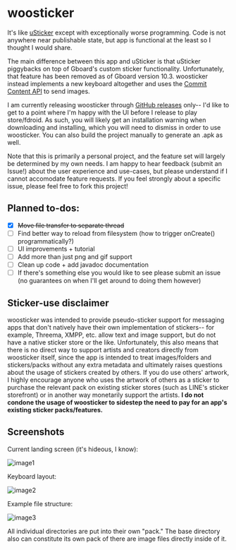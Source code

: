 # woosticker

It's like [uSticker](https://github.com/apsun/uSticker) except with exceptionally worse programming. Code is not anywhere near publishable state, but app is functional at the least so I thought I would share.

The main difference between this app and uSticker is that uSticker piggybacks on top of Gboard's custom sticker functionality. Unfortunately, that feature has been removed as of Gboard version 10.3. woosticker instead implements a new keyboard altogether and uses the [Commit Content API](https://developer.android.com/guide/topics/text/image-keyboard) to send images.

I am currently releasing woosticker through [GitHub releases](https://github.com/rzhou1999/woosticker/releases) only-- I'd like to get to a point where I'm happy with the UI before I release to play store/fdroid. As such, you will likely get an installation warning when downloading and installing, which you will need to dismiss in order to use woosticker. You can also build the project manually to generate an .apk as well.

Note that this is primarily a personal project, and the feature set will largely be determined by my own needs. I am happy to hear feedback (submit an Issue!) about the user experience and use-cases, but please understand if I cannot accomodate feature requests. If you feel strongly about a specific issue, please feel free to fork this project!

## Planned to-dos:

* [x] ~~Move file transfer to separate thread~~
* [ ] Find better way to reload from filesystem (how to trigger onCreate() programmatically?)
* [ ] UI improvements + tutorial
* [ ] Add more than just png and gif support
* [ ] Clean up code + add javadoc documentation
* [ ] If there's something else you would like to see please submit an issue (no guarantees on when I'll get around to doing them however)

## Sticker-use disclaimer

woosticker was intended to provide pseudo-sticker support for messaging apps that don't natively have their own implementation of stickers-- for example, Threema, XMPP, etc. allow text and image support, but do not have a native sticker store or the like. Unfortunately, this also means that there is no direct way to support artists and creators directly from woosticker itself, since the app is intended to treat images/folders and stickers/packs without any extra metadata and ultimately raises questions about the usage of stickers created by others. If you do use others' artwork, I highly encourage anyone who uses the artwork of others as a sticker to purchase the relevant pack on existing sticker stores (such as LINE's sticker storefront) or in another way monetarily support the artists. **I do not condone the usage of woosticker to sidestep the need to pay for an app's existing sticker packs/features.**

## Screenshots

Current landing screen (it's hideous, I know):

![image1](https://raw.githubusercontent.com/rzhou1999/woosticker/main/screenshots/1.png)

Keyboard layout:

![image2](https://raw.githubusercontent.com/rzhou1999/woosticker/main/screenshots/2.png)

Example file structure:

![image3](https://raw.githubusercontent.com/rzhou1999/woosticker/main/screenshots/3.png)

All individual directories are put into their own "pack." The base directory also can constitute its own pack of there are image files directly inside of it.
